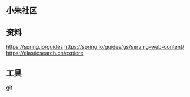 ##  小朱社区

##  资料
https://spring.io/guides
https://spring.io/guides/gs/serving-web-content/
https://elasticsearch.cn/explore

##  工具
git